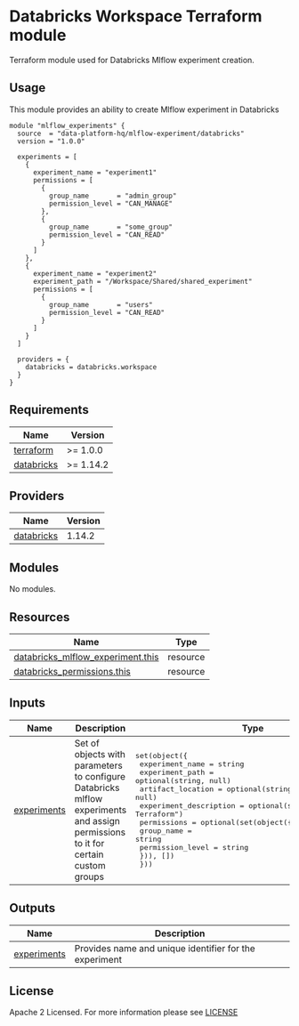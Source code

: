 # Databricks Workspace Terraform module
Terraform module used for Databricks Mlflow experiment creation.

## Usage
This module provides an ability to create Mlflow experiment in Databricks

```hcl
module "mlflow_experiments" {
  source  = "data-platform-hq/mlflow-experiment/databricks"
  version = "1.0.0"

  experiments = [
    {
      experiment_name = "experiment1"
      permissions = [
        {
          group_name       = "admin_group"
          permission_level = "CAN_MANAGE"
        },
        {
          group_name       = "some_group"
          permission_level = "CAN_READ"
        }
      ]
    },
    {
      experiment_name = "experiment2"
      experiment_path = "/Workspace/Shared/shared_experiment"
      permissions = [
        {
          group_name       = "users"
          permission_level = "CAN_READ"
        }
      ]
    }
  ]

  providers = {
    databricks = databricks.workspace
  }
}
```
<!-- BEGIN_TF_DOCS -->
## Requirements

| Name                                                                         | Version   |
| ---------------------------------------------------------------------------- |-----------|
| <a name="requirement_terraform"></a> [terraform](#requirement\_terraform)    | >= 1.0.0  |
| <a name="requirement_databricks"></a> [databricks](#requirement\_databricks) | >= 1.14.2 |

## Providers

| Name                                                                   | Version |
| ---------------------------------------------------------------------- |---------|
| <a name="provider_databricks"></a> [databricks](#provider\_databricks) | 1.14.2  |

## Modules

No modules.

## Resources

| Name                                                                                                                                        | Type     |
|---------------------------------------------------------------------------------------------------------------------------------------------| -------- |
| [databricks_mlflow_experiment.this](https://registry.terraform.io/providers/databricks/databricks/latest/docs/resources/mlflow_experiment)  | resource |
| [databricks_permissions.this](https://registry.terraform.io/providers/databricks/databricks/latest/docs/resources/permissions)              | resource |

## Inputs

| Name                                                      | Description                                | Type                                                                                                                                                                                                                                                                                                                                                                                                                                                                                                                                                                                            | Default | Required |
|-----------------------------------------------------------|--------------------------------------------|-------------------------------------------------------------------------------------------------------------------------------------------------------------------------------------------------------------------------------------------------------------------------------------------------------------------------------------------------------------------------------------------------------------------------------------------------------------------------------------------------------------------------------------------------------------------------------------------------|---------|:--------:|
| <a name="input_experiments"></a> [experiments](#input\_experiments)      | Set of objects with parameters to configure Databricks mlflow experiments and assign permissions to it for certain custom groups | <pre>set(object({<br>    experiment_name        = string<br>    experiment_path        = optional(string, null)<br>    artifact_location      = optional(string, null)<br>    experiment_description = optional(string, "Managed by Terraform")<br>    permissions = optional(set(object({<br>      group_name       = string<br>      permission_level = string<br>    })), [])<br>  }))</pre> | n/a     |   yes    |




## Outputs

| Name                                                                   | Description                                             |
|------------------------------------------------------------------------|---------------------------------------------------------|
| <a name="output_experiments"></a> [experiments](#output\_experiments)  | Provides name and unique identifier for the experiment  |
<!-- END_TF_DOCS -->

## License

Apache 2 Licensed. For more information please see [LICENSE](https://github.com/data-platform-hq/terraform-databricks-mlflow-experiment/blob/main/LICENSE)
